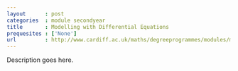 ```yaml
---
layout      : post
categories  : module secondyear
title       : Modelling with Differential Equations
prequesites : ['None']
url         : http://www.cardiff.ac.uk/maths/degreeprogrammes/modules/ma0232.html
---
```


Description goes here.

